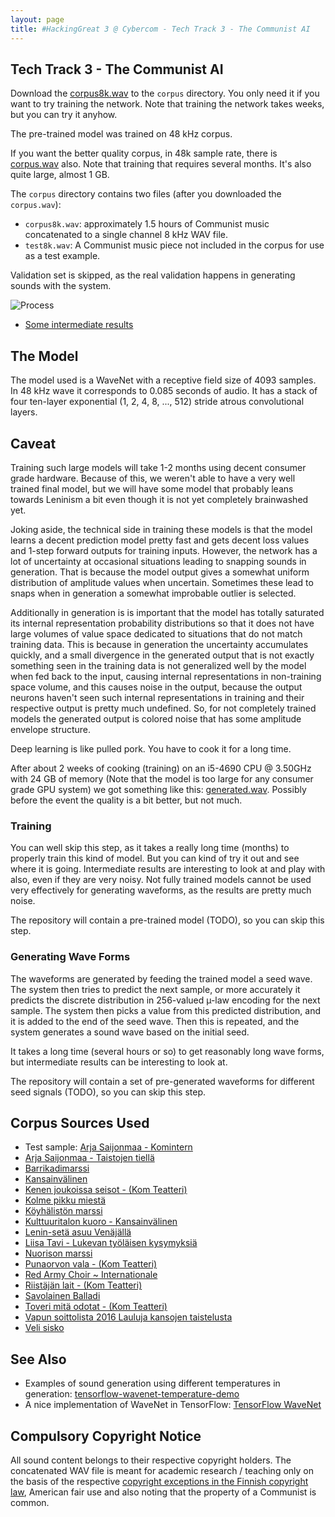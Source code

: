 ```yaml
---
layout: page
title: #HackingGreat 3 @ Cybercom - Tech Track 3 - The Communist AI
---
```


## Tech Track 3 - The Communist AI

Download the [corpus8k.wav](https://drive.google.com/file/d/0B7ED5AY6wP1CcjR4U2pYTVlaOTg/view?usp=sharing) to the `corpus` directory. You only need it if you want to try training the network.
Note that training the network takes weeks, but you can try it anyhow.

The pre-trained model was trained on 48 kHz corpus.

If you want the better quality corpus, in 48k sample rate, there is [corpus.wav](https://drive.google.com/file/d/0B7ED5AY6wP1Cd1prV0N6SGhxZ0E/view?usp=sharing) also. Note that training that requires several months.
It's also quite large, almost 1 GB.

The `corpus` directory contains two files (after you downloaded the `corpus.wav`):

 * `corpus8k.wav`: approximately 1.5 hours of Communist music concatenated to a single channel 8 kHz WAV file.
 * `test8k.wav`: A Communist music piece not included in the corpus for use as a test example.

Validation set is skipped, as the real validation happens in generating sounds with the system.

![Process](https://cybercom-finland.github.io/hacking-great-3/t3-communist-ai/images/process.png "Process")

* [Some intermediate results](https://www.youtube.com/watch?v=kf2yrSmh3zw)

## The Model

The model used is a WaveNet with a receptive field size of 4093 samples. In 48 kHz wave it corresponds to 0.085 seconds of audio. It has a stack of four ten-layer exponential (1, 2, 4, 8, ..., 512) stride atrous convolutional layers.

## Caveat

Training such large models will take 1-2 months using decent consumer grade hardware. Because of this, we weren't
able to have a very well trained final model, but we will have some model that probably leans towards Leninism a bit
even though it is not yet completely brainwashed yet.

Joking aside, the technical side in training these models is that the model learns a decent prediction model
pretty fast and gets decent loss values and 1-step forward outputs for training inputs. However, the network
has a lot of uncertainty at occasional situations leading to snapping sounds in generation. That is because
the model output gives a somewhat uniform distribution of amplitude values when uncertain. Sometimes these
lead to snaps when in generation a somewhat improbable outlier is selected.

Additionally in generation is is important that the model has totally saturated its internal representation
probability distributions so that it does not have large volumes of value space dedicated to situations that
do not match training data. This is because in generation the uncertainty accumulates quickly, and a small
divergence in the generated output that is not exactly something seen in the training data is not generalized
well by the model when fed back to the input, causing internal representations in non-training space volume,
and this causes noise in the output, because the output neurons haven't seen such internal representations in
training and their respective output is pretty much undefined. So, for not completely trained models
the generated output is colored noise that has some amplitude envelope structure.

Deep learning is like pulled pork. You have to cook it for a long time.

After about 2 weeks of cooking (training) on an i5-4690 CPU @ 3.50GHz with 24 GB of memory (Note that the model is too large for any consumer grade GPU system) we got something like this: [generated.wav](https://github.com/cybercom-finland/hacking-great-3/raw/master/t3-communist-ai/samples/generated.wav). Possibly before the event the quality is a bit better, but not much.

### Training

You can well skip this step, as it takes a really long time (months) to properly train this kind of model. But you can kind of try it out and see where it is going.
Intermediate results are interesting to look at and play with also, even if they are very noisy. Not fully trained models cannot be used very effectively for generating
waveforms, as the results are pretty much noise.

The repository will contain a pre-trained model (TODO), so you can skip this step.

### Generating Wave Forms

The waveforms are generated by feeding the trained model a seed wave. The system then tries to predict the next sample, or more accurately it predicts the discrete distribution
in 256-valued µ-law encoding for the next sample. The system then picks a value from this predicted distribution, and it is added to the end of the seed wave.
Then this is repeated, and the system generates a sound wave based on the initial seed.

It takes a long time (several hours or so) to get reasonably long wave forms, but intermediate results can be interesting to look at.

The repository will contain a set of pre-generated waveforms for different seed signals (TODO), so you can skip this step.

## Corpus Sources Used

 * Test sample: [Arja Saijonmaa - Komintern](https://www.youtube.com/watch?v=0-1XOa8_8GQ)
 * [Arja Saijonmaa - Taistojen tiellä](https://www.youtube.com/watch?v=4Bb8o6ECKEs)
 * [Barrikadimarssi](https://www.youtube.com/watch?v=3oXNs5sP_T4)
 * [Kansainvälinen](https://www.youtube.com/watch?v=xW9VBLH-0_s)
 * [Kenen joukoissa seisot - (Kom Teatteri)](https://www.youtube.com/watch?v=qJjaIG4lhCs)
 * [Kolme pikku miestä](https://www.youtube.com/watch?v=-mWtwoWB3XI)
 * [Köyhälistön marssi](https://www.youtube.com/watch?v=shJm-l3c54s)
 * [Kulttuuritalon kuoro - Kansainvälinen](https://www.youtube.com/watch?v=pbLP-stgog0)
 * [Lenin-setä asuu Venäjällä](https://www.youtube.com/watch?v=XjVnbVStaDA)
 * [Liisa Tavi - Lukevan työläisen kysymyksiä](https://www.youtube.com/watch?v=A5ipCT9w940)
 * [Nuorison marssi](https://www.youtube.com/watch?v=7V21y_G8EQU)
 * [Punaorvon vala - (Kom Teatteri)](https://www.youtube.com/watch?v=F1UX6UlHnBY)
 * [Red Army Choir ~ Internationale](https://www.youtube.com/watch?v=nMpmCHnRjNQ)
 * [Riistäjän lait - (Kom Teatteri)](https://www.youtube.com/watch?v=GsF_6UmEuY4)
 * [Savolainen Balladi](https://www.youtube.com/watch?v=Bgpt94GWjXE)
 * [Toveri mitä odotat - (Kom Teatteri)](https://www.youtube.com/watch?v=YPBpioBZg1s)
 * [Vapun soittolista 2016 Lauluja kansojen taistelusta](https://www.youtube.com/watch?v=sZbyFUeFjoQ)
 * [Veli sisko](https://www.youtube.com/watch?v=OHWJr2qnZX8)

## See Also
 * Examples of sound generation using different temperatures in generation: [tensorflow-wavenet-temperature-demo](https://soundcloud.com/robinsloan/sets/tensorflow-wavenet-temperature-demo)
 * A nice implementation of WaveNet in TensorFlow: [TensorFlow WaveNet](https://github.com/ibab/tensorflow-wavenet)

## Compulsory Copyright Notice

All sound content belongs to their respective copyright holders. The concatenated WAV file is meant for academic research / teaching only on the basis of the respective
[copyright exceptions in the Finnish copyright law](http://www.finlex.fi/fi/laki/ajantasa/1961/19610404#L2P14), American fair use and also noting that the property of a Communist is common.
